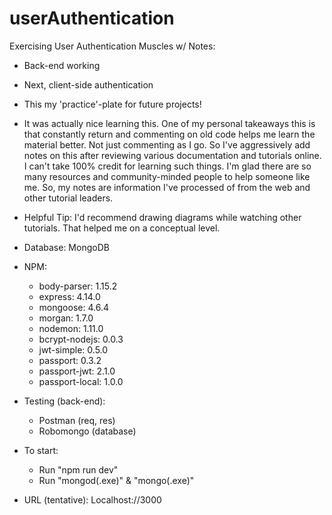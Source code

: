 # userAuthentication

Exercising User Authentication Muscles w/ Notes:
-	Back-end working
-	Next, client-side authentication
-	This my 'practice'-plate for future projects!
-	It was actually nice learning this.  One of my personal takeaways this is that constantly return and commenting on old code helps me learn the material better.  Not just commenting as I go.
So I've aggressively add notes on this after reviewing various documentation and tutorials online.  I can't take 100% credit for learning such things.  I'm glad there are so many resources and community-minded people to help someone like me.  So, my notes are information I've processed of from the web and other tutorial leaders.
-	Helpful Tip: I'd recommend drawing diagrams while watching other tutorials.  That helped me on a conceptual level.

- Database: MongoDB
- NPM:
	- body-parser: 1.15.2
	- express: 4.14.0
	- mongoose: 4.6.4
	- morgan: 1.7.0
	- nodemon: 1.11.0
	- bcrypt-nodejs: 0.0.3
	- jwt-simple: 0.5.0
	- passport: 0.3.2
    - passport-jwt: 2.1.0
    - passport-local: 1.0.0

- Testing (back-end): 
	- Postman (req, res)
 	- Robomongo (database)

- To start: 
	- Run "npm run dev"
	- Run "mongod(.exe)" & "mongo(.exe)"

- URL (tentative): Localhost://3000





